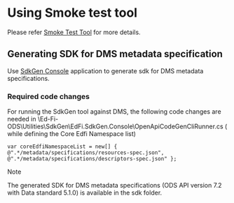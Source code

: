# Using Smoke test tool

Please refer [Smoke Test
Tool](https://edfi.atlassian.net/wiki/spaces/ODSAPIS3V72/pages/23299359/Smoke+Test+Utility)
for more details.

## Generating SDK for DMS metadata specification

Use [SdkGen
Console](https://github.com/Ed-Fi-Alliance-OSS/Ed-Fi-ODS/tree/main/Utilities/SdkGen/EdFi.SdkGen.Console)
application to generate sdk for DMS metadata specifications.

### Required code changes

For running the SdkGen tool against DMS, the following code changes are needed
in \Ed-Fi-ODS\Utilities\SdkGen\EdFi.SdkGen.Console\OpenApiCodeGenCliRunner.cs (
while defining the Core Edfi Namespace list)

 ``` none
 var coreEdfiNamespaceList = new[] { @".*/metadata/specifications/resources-spec.json", @".*/metadata/specifications/descriptors-spec.json" };
 ```

> [!NOTE]
> The generated SDK for DMS metadata specifications (ODS API version 7.2
> with Data standard 5.1.0) is available in the sdk folder.
